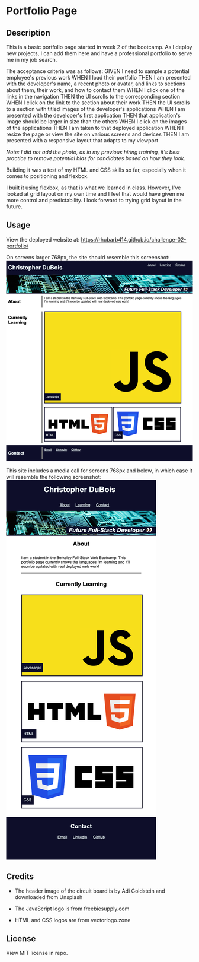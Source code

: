 # Portfolio Page

## Description

This is a basic portfolio page started in week 2 of the bootcamp. As I deploy new projects, I can add them here and have a professional portfolio to serve me in my job search.

The acceptance criteria was as follows:
GIVEN I need to sample a potential employee's previous work
WHEN I load their portfolio
THEN I am presented with the developer's name, a recent photo or avatar, and links to sections about them, their work, and how to contact them
WHEN I click one of the links in the navigation
THEN the UI scrolls to the corresponding section
WHEN I click on the link to the section about their work
THEN the UI scrolls to a section with titled images of the developer's applications
WHEN I am presented with the developer's first application
THEN that application's image should be larger in size than the others
WHEN I click on the images of the applications
THEN I am taken to that deployed application
WHEN I resize the page or view the site on various screens and devices
THEN I am presented with a responsive layout that adapts to my viewport

_Note: I did not add the photo, as in my previous hiring training, it's best practice to remove potential bias for candidates based on how they look._

Building it was a test of my HTML and CSS skills so far, especially when it comes to positioning and flexbox.

I built it using flexbox, as that is what we learned in class. However, I've looked at grid layout on my own time and I feel that would have given me more control and predictability. I look forward to trying grid layout in the future.

## Usage

View the deployed website at: https://rhubarb414.github.io/challenge-02-portfolio/

On screens larger 768px, the site should resemble this screenshot:
![screenshot of portolio site on desktop](./assets/images/page-full.png)

This site includes a media call for screens 768px and below, in which case it will resemble the following screenshot:
![screenshot of portolio site on smaller screen](./assets/images/page-small.png)

## Credits

- The header image of the circuit board is by Adi Goldstein and downloaded from Unsplash

- The JavaScript logo is from freebiesupply.com

- HTML and CSS logos are from vectorlogo.zone

## License

View MIT license in repo.
